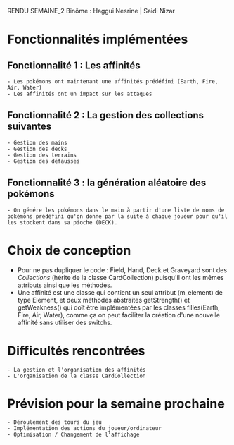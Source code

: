 RENDU SEMAINE_2
Binôme : Haggui Nesrine | Saidi Nizar

# Fonctionnalités implémentées


## Fonctionnalité 1 : Les affinités
    - Les pokémons ont maintenant une affinités prédéfini (Earth, Fire, Air, Water)
    - Les affinités ont un impact sur les attaques

## Fonctionnalité 2 : La gestion des collections suivantes
    - Gestion des mains
    - Gestion des decks
    - Gestion des terrains
    - Gestion des défausses

## Fonctionnalité 3 : la génération aléatoire des pokémons
    - On génére les pokémons dans le main à partir d'une liste de noms de pokémons prédéfini qu'on donne par la suite à chaque joueur pour qu'il les stockent dans sa pioche (DECK).

# Choix de conception

-   Pour ne pas dupliquer le code : Field, Hand, Deck et Graveyard sont des *Collections* (hérite de la classe CardCollection) puisqu'il ont les mêmes attributs ainsi que les méthodes.
-   Une affinité est une classe qui contient un seul attribut (m_element) de type Element, et deux méthodes abstraites getStrength() et getWeakness() qui doît être implémentées par les classes filles(Earth, Fire, Air, Water), comme ça on peut faciliter la création d'une nouvelle affinité sans utiliser des switchs.

# Difficultés rencontrées

    - La gestion et l'organisation des affinités
    - L'organisation de la classe CardCollection

# Prévision pour la semaine prochaine

    - Déroulement des tours du jeu
    - Implémentation des actions du joueur/ordinateur
    - Optimisation / Changement de l'affichage
